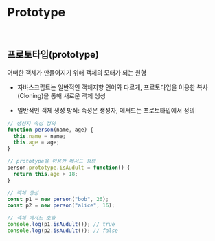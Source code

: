 <br>

# Prototype

<br>

## 프로토타입(prototype)
어떠한 객체가 만들어지기 위해 객체의 모태가 되는 원형

- 자바스크립트는 일반적인 객체지향 언어와 다르게, 프로토타입을 이용한 복사(Cloning)을 통해 새로운 객체 생성

- 일반적인 객체 생성 방식: 속성은 생성자, 메서드는 프로토타입에서 정의
```js
// 생성자 속성 정의
function person(name, age) {
  this.name = name;
  this.age = age;
}

// prototype을 이용한 메서드 정의
person.prototype.isAudult = function() {
  return this.age > 18;
}

// 객체 생성
const p1 = new person("bob", 26);
const p2 = new person("alice", 16);

// 객체 메서드 호출
console.log(p1.isAudult()); // true
console.log(p2.isAudult()); // false
```